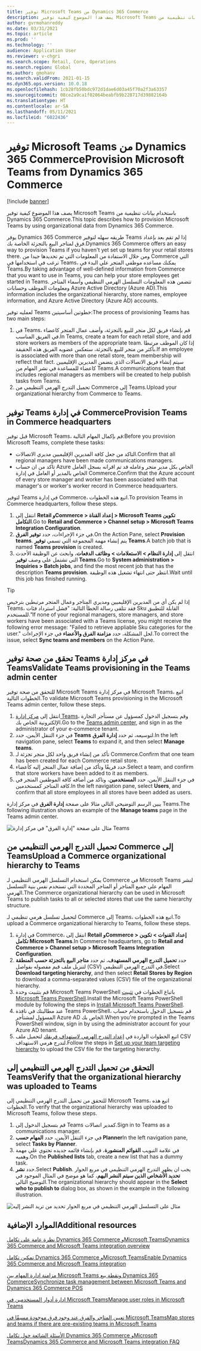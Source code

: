 ```yaml
---
title: توفير Microsoft Teams من Dynamics 365 Commerce
description: يصف هذا الموضوع كيفية توفير Microsoft Teams باستخدام بيانات تنظيمية من Dynamics 365 Commerce.
author: gvrmohanreddy
ms.date: 03/31/2021
ms.topic: article
ms.prod: ''
ms.technology: ''
audience: Application User
ms.reviewer: v-chgri
ms.search.scope: Retail, Core, Operations
ms.search.region: Global
ms.author: gmohanv
ms.search.validFrom: 2021-01-15
ms.dyn365.ops.version: 10.0.18
ms.openlocfilehash: 1cb28fb50bdc972d1dae6d03a45f70a2f3a63357
ms.sourcegitcommit: 08ce2a9ca1f02064beabfb9b228717d39882164b
ms.translationtype: HT
ms.contentlocale: ar-SA
ms.lasthandoff: 05/11/2021
ms.locfileid: "6022436"
---
```

# <a name="provision-microsoft-teams-from-dynamics-365-commerce"></a><span data-ttu-id="40db7-103">توفير Microsoft Teams من Dynamics 365 Commerce</span><span class="sxs-lookup"><span data-stu-id="40db7-103">Provision Microsoft Teams from Dynamics 365 Commerce</span></span>

[!include [banner](includes/banner.md)]

<span data-ttu-id="40db7-104">يصف هذا الموضوع كيفية توفير Microsoft Teams باستخدام بيانات تنظيمية من Dynamics 365 Commerce.</span><span class="sxs-lookup"><span data-stu-id="40db7-104">This topic describes how to provision Microsoft Teams by using organizational data from Dynamics 365 Commerce.</span></span>

<span data-ttu-id="40db7-105">يوفر Dynamics 365 Commerce طريقه سهله لتوفير Teams إذا لم تقم بعد بإعداد فرق لمتاجر البيع بالتجزئة الخاصة بك.</span><span class="sxs-lookup"><span data-stu-id="40db7-105">Dynamics 365 Commerce offers an easy way to provision Teams if you haven't yet set up teams for your retail stores there.</span></span> <span data-ttu-id="40db7-106">ومن خلال الاستفادة من المعلومات التي تم تحديدها جيدا من Commerce التي ترغب في استخدامها في Teams، يمكنك مساعده موظفي المتجر علي البدء في Teams.</span><span class="sxs-lookup"><span data-stu-id="40db7-106">By taking advantage of well-defined information from Commerce that you want to use in Teams, you can help your store employees get started in Teams.</span></span> <span data-ttu-id="40db7-107">تتضمن هذه المعلومات التسلسل الهرمي التنظيمي وأسماء المتاجر ومعلومات الموظف وحسابات Azure Active Directory (Azure AD).</span><span class="sxs-lookup"><span data-stu-id="40db7-107">This information includes the organizational hierarchy, store names, employee information, and Azure Active Directory (Azure AD) accounts.</span></span> 

<span data-ttu-id="40db7-108">لعمليه توفير Teams خطوتين أساسيتين:</span><span class="sxs-lookup"><span data-stu-id="40db7-108">The process of provisioning Teams has two main steps:</span></span>

1. <span data-ttu-id="40db7-109">في Teams، قم بإنشاء فريق لكل متجر للبيع بالتجزئة، وأضف عمال المتجر كاعضاء في الفريق المناسب.</span><span class="sxs-lookup"><span data-stu-id="40db7-109">In Teams, create a team for each retail store, and add store workers as members of the appropriate team.</span></span> <span data-ttu-id="40db7-110">إذا كان الموظف مرتبطا بأكثر من متجر للبيع بالتجزئة، ستعكس عضويه الفريق هذه الحقيقة.</span><span class="sxs-lookup"><span data-stu-id="40db7-110">If an employee is associated with more than one retail store, team membership will reflect that fact.</span></span> <span data-ttu-id="40db7-111">سيتم إنشاء فريق الاتصالات الذي يتضمن المديرين الإقليميين كاعضاء للمساعدة في نشر المهام من Teams.</span><span class="sxs-lookup"><span data-stu-id="40db7-111">A communications team that includes regional managers as members will be created to help publish tasks from Teams.</span></span>
1. <span data-ttu-id="40db7-112">تحميل التدرج الهرمي التنظيمي من Commerce إلى Teams.</span><span class="sxs-lookup"><span data-stu-id="40db7-112">Upload your organizational hierarchy from Commerce to Teams.</span></span>

## <a name="provision-teams-in-commerce-headquarters"></a><span data-ttu-id="40db7-113">توفير Teams في إدارة Commerce</span><span class="sxs-lookup"><span data-stu-id="40db7-113">Provision Teams in Commerce headquarters</span></span>

<span data-ttu-id="40db7-114">قبل توفير Microsoft Teams، قم بإكمال المهام التالية:</span><span class="sxs-lookup"><span data-stu-id="40db7-114">Before you provision Microsoft Teams, complete these tasks:</span></span>

- <span data-ttu-id="40db7-115">التاكد من جعل كافة المديرين الإقليميين مديري الاتصالات.</span><span class="sxs-lookup"><span data-stu-id="40db7-115">Confirm that all regional managers have been made communications managers.</span></span>
- <span data-ttu-id="40db7-116">تاكد من ان حساب Azure الخاص بكل مدير متجر وعامله قد تم اقرانه بسجل العامل الخاص بالمدير أو العامل في إدارة Commerce.</span><span class="sxs-lookup"><span data-stu-id="40db7-116">Confirm that the Azure account of every store manager and worker has been associated with that manager's or worker's worker record in Commerce headquarters.</span></span>

<span data-ttu-id="40db7-117">لتوفير Teams في إدارة Commerce، اتبع هذه الخطوات.</span><span class="sxs-lookup"><span data-stu-id="40db7-117">To provision Teams in Commerce headquarters, follow these steps.</span></span>

1. <span data-ttu-id="40db7-118">انتقل إلى **Retail وCommerce \> إعداد القناة \> Microsoft Teams تكوين التكامل**.</span><span class="sxs-lookup"><span data-stu-id="40db7-118">Go to **Retail and Commerce \> Channel setup \> Microsoft Teams Integration Configuration**.</span></span>
1. <span data-ttu-id="40db7-119">في جزء الإجراءات، حدد **توفير الفرق**.</span><span class="sxs-lookup"><span data-stu-id="40db7-119">On the Action Pane, select **Provision teams**.</span></span> <span data-ttu-id="40db7-120">يتم إنشاء مهمة المجموعة التي تسمي **توفير Teams**.</span><span class="sxs-lookup"><span data-stu-id="40db7-120">A batch job that is named **Teams provision** is created.</span></span>
1. <span data-ttu-id="40db7-121">انتقل إلى **إدارة النظام \> الاستعلامات \> وظائف الدفعات**، وابحث عن الوظيفة الأحدث التي تشتمل على وصف **توفير Teams**.</span><span class="sxs-lookup"><span data-stu-id="40db7-121">Go to **System administration \> Inquiries \> Batch jobs**, and find the most recent job that has the description **Teams provision**.</span></span> <span data-ttu-id="40db7-122">انتظر حتى انتهاء تشغيل هذه الوظيفة.</span><span class="sxs-lookup"><span data-stu-id="40db7-122">Wait until this job has finished running.</span></span>

> [!TIP]
> <span data-ttu-id="40db7-123">إذا لم يكن أي من المديرين الإقليميين ومديري المتاجر وعمال المتجر مرتبطين بترخيص Teams، فقد تتلقى رسالة الخطأ التالية: "فشل استرداد فئات Sku القابلة للتطبيق للمستخدم."</span><span class="sxs-lookup"><span data-stu-id="40db7-123">If none of your regional managers, store managers, and store workers have been associated with a Teams license, you might receive the following error message: "Failed to retrieve appliable Sku categories for the user."</span></span> <span data-ttu-id="40db7-124">لحل المشكلة، حدد **مزامنة الفرق والأعضاء** في جزء الإجراءات.</span><span class="sxs-lookup"><span data-stu-id="40db7-124">To correct the issue, select **Sync teams and members** on the Action Pane.</span></span>

<!-- ![Dynamics 365 Commerce - Teams integration configuration](media/D365-Commerce-Microsoft-Teams-Configuration_with_disclaimer.png)-->

## <a name="validate-teams-provisioning-in-the-teams-admin-center"></a><span data-ttu-id="40db7-125">تحقق من صحة توفير Teams في مركز إدارة Teams</span><span class="sxs-lookup"><span data-stu-id="40db7-125">Validate Teams provisioning in the Teams admin center</span></span>

<span data-ttu-id="40db7-126">للتحقق من صحة توفير Microsoft Teams في مركز إدارة Microsoft Teams، اتبع الخطوات التالية.</span><span class="sxs-lookup"><span data-stu-id="40db7-126">To validate Microsoft Teams provisioning in the Microsoft Teams admin center, follow these steps.</span></span>
    
1. <span data-ttu-id="40db7-127">انتقل إلى [مركز إدارة Teams](https://admin.teams.microsoft.com/)، وقم بتسجيل الدخول كمسؤول عن مستأجر التجارة الإلكترونية الخاص بك.</span><span class="sxs-lookup"><span data-stu-id="40db7-127">Go to the [Teams admin center](https://admin.teams.microsoft.com/), and sign in as the administrator of your e-commerce tenant.</span></span>
1. <span data-ttu-id="40db7-128">في جزء التنقل الأيمن، حدد **Teams** لتوسيعه، ثم حدد **إدارة الفرق**.</span><span class="sxs-lookup"><span data-stu-id="40db7-128">In the left navigation pane, select **Teams** to expand it, and then select **Manage teams**.</span></span>
1. <span data-ttu-id="40db7-129">تأكد من إنشاء فريق واحد لكل متجر تجزئة لـ Commerce.</span><span class="sxs-lookup"><span data-stu-id="40db7-129">Confirm that one team has been created for each Commerce retail store.</span></span>
1. <span data-ttu-id="40db7-130">حدد فريقًا وتأكد من إضافة عمال المتجر إليه كأعضاء.</span><span class="sxs-lookup"><span data-stu-id="40db7-130">Select a team, and confirm that store workers have been added to it as members.</span></span>
1. <span data-ttu-id="40db7-131">في جزء التنقل الأيمن، حدد **المستخدمين**، وتاكد من أضافه كافة الموظفين المتجر في كافة المتاجر كمستخدمين.</span><span class="sxs-lookup"><span data-stu-id="40db7-131">In the left navigation pane, select **Users**, and confirm that all store employees in all stores have been added as users.</span></span>

<span data-ttu-id="40db7-132">يبين الرسم التوضيحي التالي مثالا على صفحة **إدارة الفرق** في مركز إدارة Teams.</span><span class="sxs-lookup"><span data-stu-id="40db7-132">The following illustration shows an example of the **Manage teams** page in the Teams admin center.</span></span>

![مثال على صفحة "إدارة الفرق" في مركز إدارة Teams](media/Teams-FLW-Admin-Teams.png)

## <a name="upload-a-commerce-organizational-hierarchy-to-teams"></a><span data-ttu-id="40db7-134">تحميل التدرج الهرمي التنظيمي من Commerce إلى Teams</span><span class="sxs-lookup"><span data-stu-id="40db7-134">Upload a Commerce organizational hierarchy to Teams</span></span>
    
<span data-ttu-id="40db7-135">يمكن استخدام التسلسل الهرمي التنظيمي لـ Commerce في Microsoft Teams لنشر المهام على جميع المتاجر أو المتاجر المحددة التي تستخدم نفس بنية التسلسل الهرمي.</span><span class="sxs-lookup"><span data-stu-id="40db7-135">The Commerce organizational hierarchy can be used in Microsoft Teams to publish tasks to all or selected stores that use the same hierarchy structure.</span></span>

<span data-ttu-id="40db7-136">لتحميل تسلسل هرمي تنظيمي لـ Commerce إلى Teams، اتبع هذه الخطوات.</span><span class="sxs-lookup"><span data-stu-id="40db7-136">To upload a Commerce organizational hierarchy to Teams, follow these steps.</span></span>
    
1. <span data-ttu-id="40db7-137">في إدارة Commerce، انتقل إلى **Retail وCommerce \> إعداد القنوات \> تكوين تكامل Microsoft Teams**.</span><span class="sxs-lookup"><span data-stu-id="40db7-137">In Commerce headquarters, go to **Retail and Commerce \> Channel setup \> Microsoft Teams Integration Configuration**.</span></span>
1. <span data-ttu-id="40db7-138">حدد **تحميل التدرج الهرمي المستهدف**، ثم حدد **متاجر البيع بالتجزئة حسب المنطقة** لتنزيل ملف قيم مفصوله بفواصل (CSV) في التدرج الهرمي التنظيمي.</span><span class="sxs-lookup"><span data-stu-id="40db7-138">Select **Download targeting hierarchy**, and then select **Retail Stores by Region** to download a comma-separated values (CSV) file of the organizational hierarchy.</span></span>
1. <span data-ttu-id="40db7-139">قم بتثبيت وحدة Microsoft Teams PowerShell باتباع الخطوات في [تثبيت Microsoft Teams PowerShell](/microsoftteams/teams-powershell-install).</span><span class="sxs-lookup"><span data-stu-id="40db7-139">Install the Microsoft Teams PowerShell module by following the steps in [Install Microsoft Teams PowerShell](/microsoftteams/teams-powershell-install).</span></span>
1. <span data-ttu-id="40db7-140">عند مطالبتك في نافذة Teams PowerShell، قم بتسجيل الدخول باستخدام حساب المسؤول لمشتأجر Azure AD الخاص بك.</span><span class="sxs-lookup"><span data-stu-id="40db7-140">When you're prompted in the Teams PowerShell window, sign in by using the administrator account for your Azure AD tenant.</span></span>
1. <span data-ttu-id="40db7-141">اتبع الخطوات الواردة في [إعداد التدرج الهرمي لاستهداف فريقك](/microsoftteams/set-up-your-team-hierarchy) لتحميل ملف CSV لتدرج هرمي الاستهداف.</span><span class="sxs-lookup"><span data-stu-id="40db7-141">Follow the steps in [Set up your team targeting hierarchy](/microsoftteams/set-up-your-team-hierarchy) to upload the CSV file for the targeting hierarchy.</span></span>

## <a name="verify-that-the-organizational-hierarchy-was-uploaded-to-teams"></a><span data-ttu-id="40db7-142">التحقق من تحميل التدرج الهرمي التنظيمي إلى Teams</span><span class="sxs-lookup"><span data-stu-id="40db7-142">Verify that the organizational hierarchy was uploaded to Teams</span></span>

<span data-ttu-id="40db7-143">للتحقق من تحميل التدرج الهرمي التنظيمي إلى Microsoft Teams، اتبع هذه الخطوات.</span><span class="sxs-lookup"><span data-stu-id="40db7-143">To verify that the organizational hierarchy was uploaded to Microsoft Teams, follow these steps.</span></span>

1. <span data-ttu-id="40db7-144">قم بتسجيل الدخول إلى Teams كمدير اتصالات.</span><span class="sxs-lookup"><span data-stu-id="40db7-144">Sign in to Teams as a communications manager.</span></span>
1. <span data-ttu-id="40db7-145">في جزء التنقل الأيمن، حدد **المهام حسب Planner**</span><span class="sxs-lookup"><span data-stu-id="40db7-145">In the left navigation pane, select **Tasks by Planner**.</span></span>
1. <span data-ttu-id="40db7-146">في علامة التبويب **القوائم المنشورة**، قم بإنشاء قائمه جديده تحتوي علي مهمة وهميه.</span><span class="sxs-lookup"><span data-stu-id="40db7-146">On the **Published lists** tab, create a new list that has a dummy task.</span></span>
1. <span data-ttu-id="40db7-147">حدد **نشر**.</span><span class="sxs-lookup"><span data-stu-id="40db7-147">Select **Publish**.</span></span> <span data-ttu-id="40db7-148">يجب ان يظهر التدرج الهرمي التنظيمي في مربع الحوار **تحديد الأشخاص الذين سيتم النشر اليهم**، كما هو موضح في المثال الموجود في التوضيح التالي.</span><span class="sxs-lookup"><span data-stu-id="40db7-148">The organizational hierarchy should appear in the **Select who to publish to** dialog box, as shown in the example in the following illustration.</span></span>

![مثال على التسلسل الهرمي التنظيمي في مربع الحوار تحديد من تريد النشر إليه](media/Microsoft-teams-verify-org-hierarchy.png)

## <a name="additional-resources"></a><span data-ttu-id="40db7-150">الموارد الإضافية</span><span class="sxs-lookup"><span data-stu-id="40db7-150">Additional resources</span></span>

[<span data-ttu-id="40db7-151">نظرة عامة على تكامل Dynamics 365 Commerce وMicrosoft Teams</span><span class="sxs-lookup"><span data-stu-id="40db7-151">Dynamics 365 Commerce and Microsoft Teams integration overview</span></span>](commerce-teams-integration.md)

[<span data-ttu-id="40db7-152">تمكين تكامل Dynamics 365 Commerce وMicrosoft Teams</span><span class="sxs-lookup"><span data-stu-id="40db7-152">Enable Dynamics 365 Commerce and Microsoft Teams integration</span></span>](enable-teams-integration.md)

[<span data-ttu-id="40db7-153">مزامنة إدارة المهام بين Microsoft Teams ونقطة بيع Dynamics 365 Commerce</span><span class="sxs-lookup"><span data-stu-id="40db7-153">Synchronize task management between Microsoft Teams and Dynamics 365 Commerce POS</span></span>](synchronize-tasks-teams-pos.md)

[<span data-ttu-id="40db7-154">إدارة أدوار المستخدمين في Microsoft Teams</span><span class="sxs-lookup"><span data-stu-id="40db7-154">Manage user roles in Microsoft Teams</span></span>](manage-user-roles-teams.md)

[<span data-ttu-id="40db7-155">تعيين المتاجر والفرق عند وجود فرق موجودة مسبقًا في Microsoft Teams</span><span class="sxs-lookup"><span data-stu-id="40db7-155">Map stores and teams if there are pre-existing teams in Microsoft Teams</span></span>](map-stores-existing-teams.md)

[<span data-ttu-id="40db7-156">الأسئلة الشائعة حول تكامل Dynamics 365 Commerce وMicrosoft Teams</span><span class="sxs-lookup"><span data-stu-id="40db7-156">Dynamics 365 Commerce and Microsoft Teams integration FAQ</span></span>](teams-integration-faq.md)